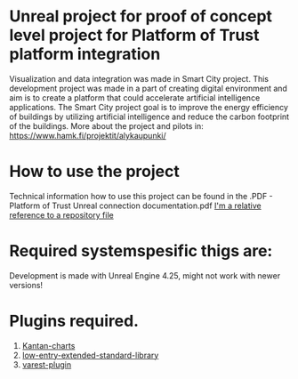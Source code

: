 # Unreal project for proof of concept level project for Platform of Trust platform integration

Visualization and data integration was made in Smart City project. This development project was made in a part of creating digital environment and aim is to create a platform that could accelerate artificial intelligence applications. The Smart City project goal is to improve the energy efficiency of buildings by utilizing artificial intelligence and reduce the carbon footprint of the buildings. More about the project and pilots in: https://www.hamk.fi/projektit/alykaupunki/

# How to use the project

Technical information how to use this project can be found in the .PDF - Platform of Trust Unreal connection documentation.pdf [I'm a relative reference to a repository file](../main/Platform%20of%20Trust%20Unreal%20connection%20documentation.pdf)

# Required systemspesific thigs are:

Development is made with Unreal Engine 4.25, might not work with newer versions!

# Plugins required.

1. [Kantan-charts](https://www.unrealengine.com/marketplace/en-US/product/kantan-charts)
2. [low-entry-extended-standard-library](https://www.unrealengine.com/marketplace/en-US/product/low-entry-extended-standard-library)
3. [varest-plugin](https://www.unrealengine.com/marketplace/en-US/product/varest-plugin) 
